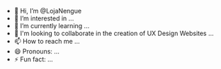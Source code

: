 - 👋 Hi, I’m @LojaNengue
- 👀 I’m interested in ...
- 🌱 I’m currently learning ...
- 💞️ I'm looking to collaborate in the creation of UX Design Websites ...
- 📫 How to reach me ...
- 😄 Pronouns: ...
- ⚡ Fun fact: ...

<!---
LojaNengue/LojaNengue is a ✨ special ✨ repository because its `README.md` (this file) appears on your GitHub profile.
You can click the Preview link to take a look at your changes.
--->
